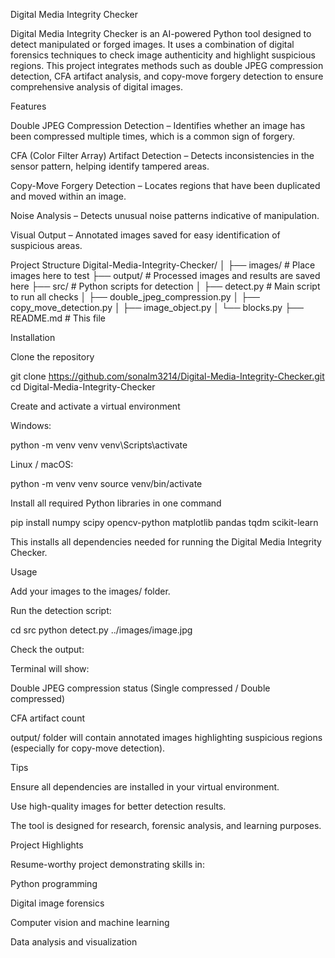 Digital Media Integrity Checker

Digital Media Integrity Checker is an AI-powered Python tool designed to detect manipulated or forged images. It uses a combination of digital forensics techniques to check image authenticity and highlight suspicious regions. This project integrates methods such as double JPEG compression detection, CFA artifact analysis, and copy-move forgery detection to ensure comprehensive analysis of digital images.

Features

Double JPEG Compression Detection – Identifies whether an image has been compressed multiple times, which is a common sign of forgery.

CFA (Color Filter Array) Artifact Detection – Detects inconsistencies in the sensor pattern, helping identify tampered areas.

Copy-Move Forgery Detection – Locates regions that have been duplicated and moved within an image.

Noise Analysis – Detects unusual noise patterns indicative of manipulation.

Visual Output – Annotated images saved for easy identification of suspicious areas.

Project Structure
Digital-Media-Integrity-Checker/
│
├── images/                # Place images here to test
├── output/                # Processed images and results are saved here
├── src/                   # Python scripts for detection
│   ├── detect.py          # Main script to run all checks
│   ├── double_jpeg_compression.py
│   ├── copy_move_detection.py
│   ├── image_object.py
│   └── blocks.py
├── README.md              # This file

Installation

Clone the repository

git clone https://github.com/sonalm3214/Digital-Media-Integrity-Checker.git
cd Digital-Media-Integrity-Checker


Create and activate a virtual environment

Windows:

python -m venv venv
venv\Scripts\activate


Linux / macOS:

python -m venv venv
source venv/bin/activate


Install all required Python libraries in one command

pip install numpy scipy opencv-python matplotlib pandas tqdm scikit-learn


This installs all dependencies needed for running the Digital Media Integrity Checker.

Usage

Add your images to the images/ folder.

Run the detection script:

cd src
python detect.py ../images/image.jpg


Check the output:

Terminal will show:

Double JPEG compression status (Single compressed / Double compressed)

CFA artifact count

output/ folder will contain annotated images highlighting suspicious regions (especially for copy-move detection).

Tips

Ensure all dependencies are installed in your virtual environment.

Use high-quality images for better detection results.

The tool is designed for research, forensic analysis, and learning purposes.

Project Highlights

Resume-worthy project demonstrating skills in:

Python programming

Digital image forensics

Computer vision and machine learning

Data analysis and visualization

